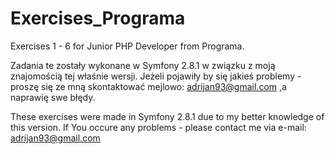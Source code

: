 # Exercises_Programa

Exercises 1 - 6 for Junior PHP Developer from Programa.

Zadania te zostały wykonane w Symfony 2.8.1 w związku z moją znajomością tej właśnie
wersji. Jeżeli pojawiły by się jakieś problemy - proszę się ze mną skontaktować mejlowo:
adrijan93@gmail.com ,a naprawię swe błędy. 


These exercises were made in Symfony 2.8.1 due to my better knowledge of this
version. If You occure any problems - please contact me via e-mail: adrijan93@gmail.com
